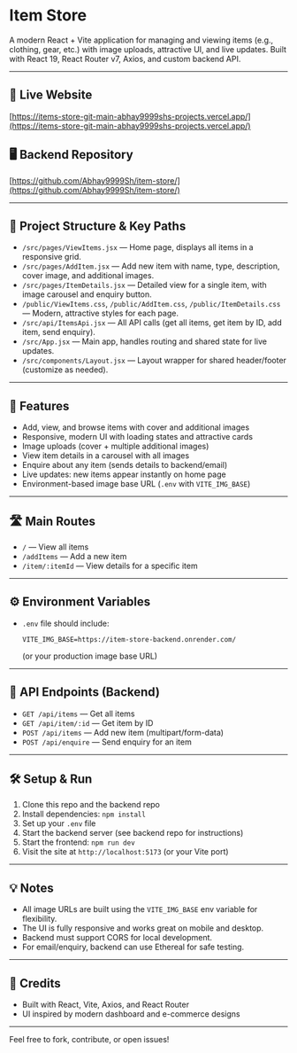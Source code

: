 # Item Store

A modern React + Vite application for managing and viewing items (e.g., clothing, gear, etc.) with image uploads, attractive UI, and live updates. Built with React 19, React Router v7, Axios, and custom backend API.

---

## 🚀 Live Website
[https://items-store-git-main-abhay9999shs-projects.vercel.app/](https://items-store-git-main-abhay9999shs-projects.vercel.app/)

## 🖥️ Backend Repository
[https://github.com/Abhay9999Sh/item-store/](https://github.com/Abhay9999Sh/item-store/)

---

## 📂 Project Structure & Key Paths

- `/src/pages/ViewItems.jsx` — Home page, displays all items in a responsive grid.
- `/src/pages/AddItem.jsx` — Add new item with name, type, description, cover image, and additional images.
- `/src/pages/ItemDetails.jsx` — Detailed view for a single item, with image carousel and enquiry button.
- `/public/ViewItems.css`, `/public/AddItem.css`, `/public/ItemDetails.css` — Modern, attractive styles for each page.
- `/src/api/ItemsApi.jsx` — All API calls (get all items, get item by ID, add item, send enquiry).
- `/src/App.jsx` — Main app, handles routing and shared state for live updates.
- `/src/components/Layout.jsx` — Layout wrapper for shared header/footer (customize as needed).

---

## 🌟 Features
- Add, view, and browse items with cover and additional images
- Responsive, modern UI with loading states and attractive cards
- Image uploads (cover + multiple additional images)
- View item details in a carousel with all images
- Enquire about any item (sends details to backend/email)
- Live updates: new items appear instantly on home page
- Environment-based image base URL (`.env` with `VITE_IMG_BASE`)

---

## 🛣️ Main Routes
- `/` — View all items
- `/addItems` — Add a new item
- `/item/:itemId` — View details for a specific item

---

## ⚙️ Environment Variables
- `.env` file should include:
  ```env
  VITE_IMG_BASE=https://item-store-backend.onrender.com/
  ```
  (or your production image base URL)

---

## 📝 API Endpoints (Backend)
- `GET /api/items` — Get all items
- `GET /api/item/:id` — Get item by ID
- `POST /api/items` — Add new item (multipart/form-data)
- `POST /api/enquire` — Send enquiry for an item

---

## 🛠️ Setup & Run
1. Clone this repo and the backend repo
2. Install dependencies: `npm install`
3. Set up your `.env` file
4. Start the backend server (see backend repo for instructions)
5. Start the frontend: `npm run dev`
6. Visit the site at `http://localhost:5173` (or your Vite port)

---

## 💡 Notes
- All image URLs are built using the `VITE_IMG_BASE` env variable for flexibility.
- The UI is fully responsive and works great on mobile and desktop.
- Backend must support CORS for local development.
- For email/enquiry, backend can use Ethereal for safe testing.

---

## 🙏 Credits
- Built with React, Vite, Axios, and React Router
- UI inspired by modern dashboard and e-commerce designs

---

Feel free to fork, contribute, or open issues!
